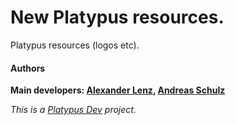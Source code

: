 # New Platypus resources.

Platypus resources (logos etc).

#### Authors
**Main developers: [Alexander Lenz], [Andreas Schulz]**  


*This is a [Platypus Dev] project.*

   [Platypus Dev]: <https://github.com/dev-platypus>
   [Alexander Lenz]: <mailto:fslenz@gmail.com>
   [Andreas Schulz]: <mailto:andi.schulz@me.com>


